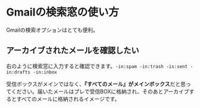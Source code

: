 
# Gmailの検索窓の使い方
Gmailの検索オプションはとても便利。

## アーカイブされたメールを確認したい
右のように検索窓に入力すると確認できます。`-in:spam -in:trash -is:sent -in:drafts -in:inbox `

受信ボックスがメインではなく、**『すべてのメール』がメインボックス**だと思ってください。届いたメールはプレで受信BOXに格納され、そのあとアーカイブするとすべてのメールに格納されるイメージです。
